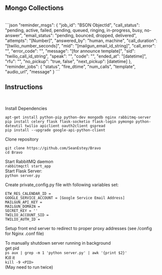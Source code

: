 <h2>Mongo Collections</h2>
<br>
```json
"reminder_msgs": {
  "job_id": "BSON ObjectId", 
  "call_status": "pending, active, failed, pending, queued, ringing, in-progress, busy, no-answer", 
  "email_status": "pending, bounced, dropped, delivered", 
  "attempts": "[Number]", 
  "answered_by": "human, machine", 
  "call_duration": "[twilio_number_seconds]", 
  "mid":  "[mailgun_email_id_string]", 
  "call_error": "", 
  "error_code": "", 
  "message": "[for announce template]", 
  "sid": "twilio_call_id_string", 
  "speak": "", 
  "code": "", 
  "ended_at": "[datetime]", 
  "rfu": "", 
  "no_pickup": "true, false", 
  "next_pickup": [datetime]
},
"reminder_jobs": {
  "status", "fire_dtime", "num_calls", "template", "audio_url", "message"
  }
```

<h2>Instructions</h2>
<br>

Install Dependencies
<br>
```
apt-get install python-pip python-dev mongodb nginx rabbitmq-server
pip install celery flask flask-socketio flask-login pymongo python-dateutil twilio apiclient oauth2client gspread
pip install --upgrade google-api-python-client
```

Clone repository
<br>
```
git clone https://github.com/SeanEstey/Bravo
cd Bravo
```
Start RabbitMQ daemon<br>
`rabbitmqctl start_app`<br>
Start Flask Server:<br>
`python server.py`<br>

Create private_config.py file with following variables set:
<br>
```
ETW_RES_CALENDAR_ID = 
GOOGLE_SERVICE_ACCOUNT = [Google Service Email Address]
MAILGUN_API_KEY = 
MAILGUN_DOMAIN = 
SECRET_KEY = ''
TWILIO_ACCOUNT_SID = 
TWILIO_AUTH_ID = 
```

Setup front end server to redirect to proper proxy addresses (see /config for Nginx .conf file)<br>

To manually shutdown server running in background<br>
get pid<br>
`ps aux | grep -m 1 'python server.py' | awk '{print $2}'`<br>
Kill it<br>
`kill -9 <PID>`<br>
(May need to run twice)


